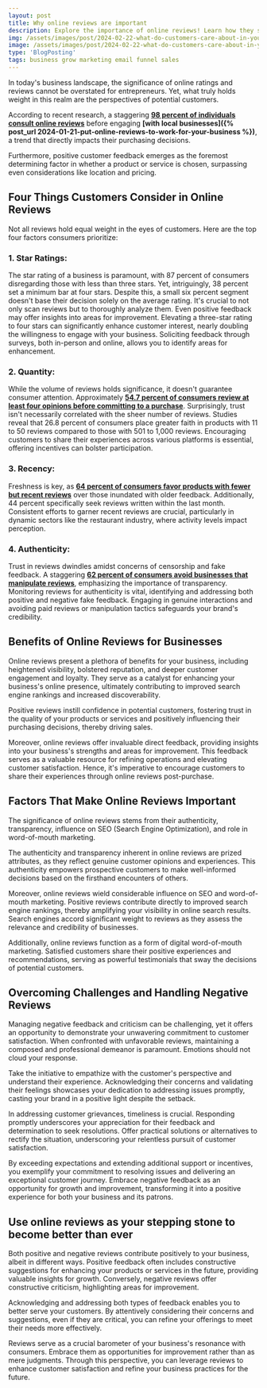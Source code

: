 ```yaml
---
layout: post
title: Why online reviews are important
description: Explore the importance of online reviews! Learn how they shape reputation, trust, and visibility, crucial for business growth in the digital age.
img: /assets/images/post/2024-02-22-what-do-customers-care-about-in-your-online-reviews/what-do-customers-care-about-in-your-online-reviews.jpg
image: /assets/images/post/2024-02-22-what-do-customers-care-about-in-your-online-reviews/what-do-customers-care-about-in-your-online-reviews.jpg
type: 'BlogPosting'
tags: business grow marketing email funnel sales
---
```


In today's business landscape, the significance of online ratings and reviews cannot be overstated for entrepreneurs. Yet, what truly holds weight in this realm are the perspectives of potential customers. 

According to recent research, a staggering **[98 percent of individuals consult online reviews](https://www.brightlocal.com/learn/local-consumer-review-survey/)** before engaging **[with local businesses]({% post_url 2024-01-21-put-online-reviews-to-work-for-your-business %})**, a trend that directly impacts their purchasing decisions. 

Furthermore, positive customer feedback emerges as the foremost determining factor in whether a product or service is chosen, surpassing even considerations like location and pricing.

## Four Things Customers Consider in Online Reviews
Not all reviews hold equal weight in the eyes of customers. Here are the top four factors consumers prioritize:

### 1. Star Ratings:
The star rating of a business is paramount, with 87 percent of consumers disregarding those with less than three stars. Yet, intriguingly, 38 percent set a minimum bar at four stars. Despite this, a small six percent segment doesn't base their decision solely on the average rating. It's crucial to not only scan reviews but to thoroughly analyze them. Even positive feedback may offer insights into areas for improvement. Elevating a three-star rating to four stars can significantly enhance customer interest, nearly doubling the willingness to engage with your business. Soliciting feedback through surveys, both in-person and online, allows you to identify areas for enhancement.

### 2. Quantity:
While the volume of reviews holds significance, it doesn't guarantee consumer attention. Approximately **[54.7 percent of consumers review at least four opinions before committing to a purchase](https://www.oberlo.com/blog/online-review-statistics)**. Surprisingly, trust isn't necessarily correlated with the sheer number of reviews. Studies reveal that 26.8 percent of consumers place greater faith in products with 11 to 50 reviews compared to those with 501 to 1,000 reviews. Encouraging customers to share their experiences across various platforms is essential, offering incentives can bolster participation.

### 3. Recency:
Freshness is key, as **[64 percent of consumers favor products with fewer but recent reviews](https://www.powerreviews.com/blog/importance-review-recency-or-volume/)** over those inundated with older feedback. Additionally, 44 percent specifically seek reviews written within the last month. Consistent efforts to garner recent reviews are crucial, particularly in dynamic sectors like the restaurant industry, where activity levels impact perception.

### 4. Authenticity:
Trust in reviews dwindles amidst concerns of censorship and fake feedback. A staggering **[62 percent of consumers avoid businesses that manipulate reviews](https://www.oberlo.com/blog/online-review-statistics)**, emphasizing the importance of transparency. Monitoring reviews for authenticity is vital, identifying and addressing both positive and negative fake feedback. Engaging in genuine interactions and avoiding paid reviews or manipulation tactics safeguards your brand's credibility.

## Benefits of Online Reviews for Businesses
Online reviews present a plethora of benefits for your business, including heightened visibility, bolstered reputation, and deeper customer engagement and loyalty. They serve as a catalyst for enhancing your business's online presence, ultimately contributing to improved search engine rankings and increased discoverability.

Positive reviews instill confidence in potential customers, fostering trust in the quality of your products or services and positively influencing their purchasing decisions, thereby driving sales.

Moreover, online reviews offer invaluable direct feedback, providing insights into your business's strengths and areas for improvement. This feedback serves as a valuable resource for refining operations and elevating customer satisfaction. Hence, it's imperative to encourage customers to share their experiences through online reviews post-purchase.

## Factors That Make Online Reviews Important
The significance of online reviews stems from their authenticity, transparency, influence on SEO (Search Engine Optimization), and role in word-of-mouth marketing.

The authenticity and transparency inherent in online reviews are prized attributes, as they reflect genuine customer opinions and experiences. This authenticity empowers prospective customers to make well-informed decisions based on the firsthand encounters of others.

Moreover, online reviews wield considerable influence on SEO and word-of-mouth marketing. Positive reviews contribute directly to improved search engine rankings, thereby amplifying your visibility in online search results. Search engines accord significant weight to reviews as they assess the relevance and credibility of businesses.

Additionally, online reviews function as a form of digital word-of-mouth marketing. Satisfied customers share their positive experiences and recommendations, serving as powerful testimonials that sway the decisions of potential customers.

## Overcoming Challenges and Handling Negative Reviews 
Managing negative feedback and criticism can be challenging, yet it offers an opportunity to demonstrate your unwavering commitment to customer satisfaction. When confronted with unfavorable reviews, maintaining a composed and professional demeanor is paramount. Emotions should not cloud your response.

Take the initiative to empathize with the customer's perspective and understand their experience. Acknowledging their concerns and validating their feelings showcases your dedication to addressing issues promptly, casting your brand in a positive light despite the setback.

In addressing customer grievances, timeliness is crucial. Responding promptly underscores your appreciation for their feedback and determination to seek resolutions. Offer practical solutions or alternatives to rectify the situation, underscoring your relentless pursuit of customer satisfaction.

By exceeding expectations and extending additional support or incentives, you exemplify your commitment to resolving issues and delivering an exceptional customer journey. Embrace negative feedback as an opportunity for growth and improvement, transforming it into a positive experience for both your business and its patrons.

## Use online reviews as your stepping stone to become better than ever
Both positive and negative reviews contribute positively to your business, albeit in different ways. Positive feedback often includes constructive suggestions for enhancing your products or services in the future, providing valuable insights for growth. Conversely, negative reviews offer constructive criticism, highlighting areas for improvement.

Acknowledging and addressing both types of feedback enables you to better serve your customers. By attentively considering their concerns and suggestions, even if they are critical, you can refine your offerings to meet their needs more effectively.

Reviews serve as a crucial barometer of your business's resonance with consumers. Embrace them as opportunities for improvement rather than as mere judgments. Through this perspective, you can leverage reviews to enhance customer satisfaction and refine your business practices for the future.



